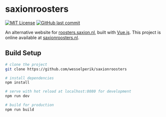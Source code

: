 # saxionroosters

[![MIT License](https://img.shields.io/badge/license-MIT-blue.svg)](https://github.com/wesselperik/saxionroosters/blob/master/LICENSE)
[![GitHub last commit](https://img.shields.io/github/last-commit/wesselperik/saxionroosters.svg)](https://github.com/wesselperik/saxionroosters)


An alternative website for [roosters.saxion.nl](http://roosters.saxion.nl/), built with [Vue.js](https://vuejs.org/).
This project is online available at [saxionroosters.nl](http://saxionroosters.nl/).

## Build Setup

``` bash
# clone the project
git clone https://github.com/wesselperik/saxionroosters

# install dependencies
npm install

# serve with hot reload at localhost:8080 for development
npm run dev

# build for production
npm run build
```
